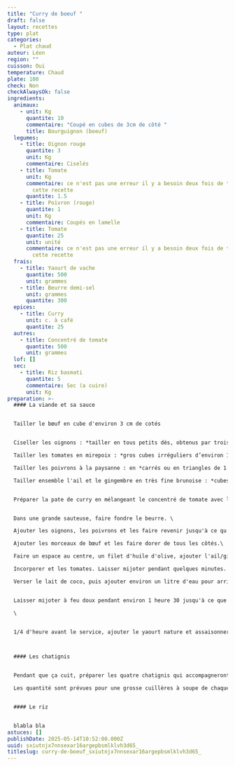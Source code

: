 ```yaml
---
title: "Curry de boeuf "
draft: false
layout: recettes
type: plat
categories:
  - Plat chaud
auteur: Léon
region: ""
cuisson: Oui
temperature: Chaud
plate: 100
check: Non
checkAlwaysOk: false
ingredients:
  animaux:
    - unit: Kg
      quantite: 10
      commentaire: "Coupé en cubes de 3cm de côté "
      title: Bourguignon (boeuf)
  legumes:
    - title: Oignon rouge
      quantite: 3
      unit: Kg
      commentaire: Ciselés
    - title: Tomate
      unit: Kg
      commentaire: ce n'est pas une erreur il y a besoin deux fois de tomates dans
        cette recette
      quantite: 1.5
    - title: Poivron (rouge)
      quantite: 1
      unit: Kg
      commentaire: Coupés en lamelle
    - title: Tomate
      quantite: 25
      unit: unité
      commentaire: ce n'est pas une erreur il y a besoin deux fois de tomates dans
        cette recette
  frais:
    - title: Yaourt de vache
      quantite: 500
      unit: grammes
    - title: Beurre demi-sel
      unit: grammes
      quantite: 300
  epices:
    - title: Curry
      unit: c. à café
      quantite: 25
  autres:
    - title: Concentré de tomate
      quantite: 500
      unit: grammes
  lof: []
  sec:
    - title: Riz basmati
      quantite: 5
      commentaire: Sec (a cuire)
      unit: Kg
preparation: >-
  #### La viande et sa sauce


  Tailler le bœuf en cube d'environ 3 cm de cotés


  Ciseller les oignons : *tailler en tous petits dés, obtenus par trois coupes successives (largeur, hauteur et longueur).*

  Tailler les tomates en mirepoix : *gros cubes irréguliers d’environ 1 cm de côté.*

  Tailler les poivrons à la paysanne : en *carrés ou en triangles de 1 cm de section.*

  Tailler ensemble l'ail et le gingembre en très fine brunoise : *cubes de 2 à 3 mm de côté normalement mais là encore plus petit.*


  Préparer la pate de curry en mélangeant le concentré de tomate avec la poudre de curry


  Dans une grande sauteuse, faire fondre le beurre. \

  Ajouter les oignons, les poivrons et les faire revenir jusqu'à ce qu'ils soient dorés.

  Ajouter les morceaux de bœuf et les faire dorer de tous les côtés.\

  Faire un espace au centre, un filet d'huile d'olive, ajouter l'ail/gingembre et la pate de curry et remuer pendant une minute (*pas plus sinon l'ail devient amer*).

  Incorporer et les tomates. Laisser mijoter pendant quelques minutes.

  Verser le lait de coco, puis ajouter environ un litre d'eau pour arriver à couvert. Bien mélanger.\


  Laisser mijoter à feu doux pendant environ 1 heure 30 jusqu'à ce que le bœuf soit tendre. Donc au plus tard à 10:30 pour un service à midi.\

  \


  1/4 d'heure avant le service, ajouter le yaourt nature et assaisonner avec du sel et du poivre selon votre goût. Laisser mijoter pendant encore 10 minutes.



  #### Les chatignis


  Pendant que ça cuit, préparer les quatre chatignis qui accompagneront le plats.\

  Les quantité sont prévues pour une grosse cuillères à soupe de chaque chatigni par personnes.


  #### Le riz


  blabla bla
astuces: []
publishDate: 2025-05-14T10:52:00.000Z
uuid: sxiutnjx7nnsexar16argepbsmlklvh3d65_
titleslug: curry-de-boeuf_sxiutnjx7nnsexar16argepbsmlklvh3d65_
---
```

